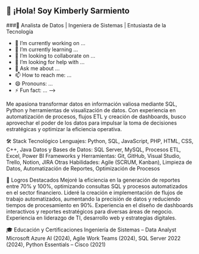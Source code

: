 ## 👋 ¡Hola! Soy Kimberly Sarmiento
###🎯 Analista de Datos | Ingeniera de Sistemas | Entusiasta de la Tecnología

- 🔭 I’m currently working on ...
- 🌱 I’m currently learning ...
- 👯 I’m looking to collaborate on ...
- 🤔 I’m looking for help with ...
- 💬 Ask me about ...
- 📫 How to reach me: ...
- 😄 Pronouns: ...
- ⚡ Fun fact: ...
-->


Me apasiona transformar datos en información valiosa mediante SQL, Python y herramientas de visualización de datos. Con experiencia en automatización de procesos, flujos ETL y creación de dashboards, busco aprovechar el poder de los datos para impulsar la toma de decisiones estratégicas y optimizar la eficiencia operativa.

🛠️ Stack Tecnológico
Lenguajes: Python, SQL, JavaScript, PHP, HTML, CSS, C++, Java
Datos y Bases de Datos: SQL Server, MySQL, Procesos ETL, Excel, Power BI
Frameworks y Herramientas: Git, GitHub, Visual Studio, Trello, Notion, JIRA
Otras Habilidades: Agile (SCRUM, Kanban), Limpieza de Datos, Automatización de Reportes, Optimización de Procesos

📌 Logros Destacados
Mejoré la eficiencia en la generación de reportes entre 70% y 100%, optimizando consultas SQL y procesos automatizados en el sector financiero.
Lideré la creación e implementación de flujos de trabajo automatizados, aumentando la precisión de datos y reduciendo tiempos de procesamiento en 90%.
Experiencia en el diseño de dashboards interactivos y reportes estratégicos para diversas áreas de negocio.
Experiencia en liderazgo de TI, desarrollo web y estrategias digitales.

🎓 Educación y Certificaciones
Ingeniería de Sistemas – Data Analyst 
Microsoft Azure AI (2024), Agile Work Teams (2024), SQL Server 2022 (2024), Python Essentials – Cisco (2021)

